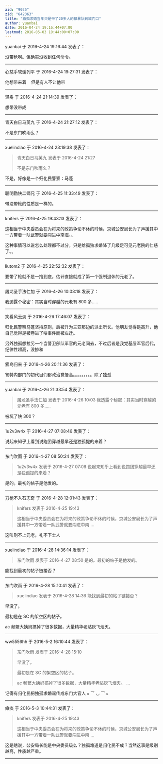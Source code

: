 ```yaml
---
aid: "9025"
zid: "642363"
title: "独孤求婚当年只是带了20多人的镇暴队到城门口"
author: yuanbai
date: 2016-04-24 19:16:44+07:00
lastmod: 2016-05-03 10:44:00+07:00
---
```


yuanbai 于 2016-4-24 19:16:44 发表了：

没带枪啊。但确实没收到任何命令。

---

心慈手软谢列平 于 2016-4-24 19:27:31 发表了：

他想带来着    但是有人不让他带

---

轻舟 于 2016-4-24 21:14:39 发表了：

想带没带成

---

青天白日马英九 于 2016-4-24 21:27:12 发表了：

不是东门吹雨么？

---

xuelindiao 于 2016-4-24 23:19:38 发表了：

> 青天白日马英九 发表于 2016-4-24 21:27
>
> 不是东门吹雨么？

不是，好像是一个归化民警察：马蓬

---

聪明勤快二师兄 于 2016-4-25 11:33:49 发表了：

带没带枪的性质是一样的。

---

knifers 于 2016-4-25 19:43:13 发表了：

这相当于中央委员会在为将来的政策争论不休的时候，京城公安局长为了声援其中一方带着一队武警就要闯进中南海。。

这种事情可以说怎么处理都不过分。只是给孤独求婚降了几级足可见元老院的仁慈了。。

---

liutom2 于 2016-4-25 22:52:32 发表了：

要带了枪就不是一撸到底，估计直接就成了第一个强制退休的元老了。

---

屠龙圣手法仁加 于 2016-4-26 10:03:18 发表了：

我透露个秘密：其实当时穿越的元老有 800 多.....

---

笑看风云淡 于 2016-4-26 17:46:07 发表了：

归化民警察马蓬坚持原则，后被升为三亚那边的派出所长。他朋友觉得是高升，他自己觉得是被卷进了啥事件而被左迁。

另外独孤想拉另一个当警卫部队军官的元老同去，不过后者是我党基层军官后代，纪律性超高，没掺和

---

雾岛归来 于 2016-4-26 20:11:36 发表了：

警特内部门的初代目们都政治觉悟高。。。。。。。。。除了独孤

---

yuanbai 于 2016-4-26 21:33:54 发表了：

> 屠龙圣手法仁加 发表于 2016-4-26 10:03 我透露个秘密：其实当时穿越的元老有 800 多.....

被坑了快 300？

---

1u2v3w4x 于 2016-4-27 07:08:46 发表了：

说起来知乎上看到说跑团穿越最早还是独孤提的来着？

---

东门吹雨 于 2016-4-27 08:50:24 发表了：

> 1u2v3w4x 发表于 2016-4-27 07:08 说起来知乎上看到说跑团穿越最早还是独孤提的来着？

是的。最初的帖子是他发的。

---

刀枪不入石志奇 于 2016-4-28 12:01:43 发表了：

> knifers 发表于 2016-4-25 19:43
>
> 这相当于中央委员会在为将来的政策争论不休的时候，京城公安局长为了声援其中一方带着一队武警就要闯进中南 ...

这叫刑不上元老，礼不下士人

---

xuelindiao 于 2016-4-28 14:36:14 发表了：

> 东门吹雨 发表于 2016-4-27 08:50 是的。最初的帖子是他发的。

能找到最初的帖子链接否？

---

东门吹雨 于 2016-4-28 15:10:41 发表了：

> xuelindiao 发表于 2016-4-28 14:36 能找到最初的帖子链接否？

早没了。

最初是在 SC 的架空区的帖子。

ac 频繁大姨妈搞掉了很多数据，大量精华老贴灰飞烟灭。

---

ww5556hh 于 2016-5-2 16:10:44 发表了：

> 东门吹雨 发表于 2016-4-28 15:10
>
> 早没了。
>
> 最初是在 SC 的架空区的帖子。
>
> ac 频繁大姨妈搞掉了很多数据，大量精华老贴灰飞烟灭。 ...

记得有归化民把独孤求婚谣传成东门大官人 ๑ 乛 ◡ 乛 ๑

---

瘫痪 于 2016-5-3 10:44:31 发表了：

> knifers 发表于 2016-4-25 19:43
>
> 这相当于中央委员会在为将来的政策争论不休的时候，京城公安局长为了声援其中一方带着一队武警就要闯进中南 ...

这是瞎说，公安局长能是中央委员级么？独孤难道是归化民不成？当然这事是级别越高，性质越严重。

---

